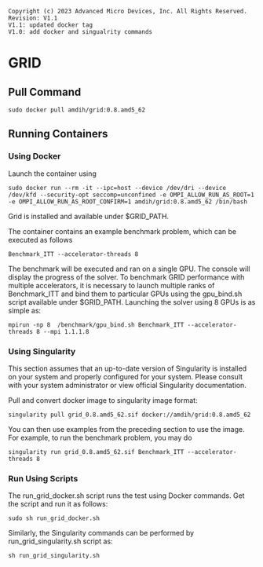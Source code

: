 ```
Copyright (c) 2023 Advanced Micro Devices, Inc. All Rights Reserved.
Revision: V1.1
V1.1: updated docker tag
V1.0: add docker and singualrity commands 
```

# GRID

## Pull Command

```
sudo docker pull amdih/grid:0.8.amd5_62
```

## Running Containers
### Using Docker
Launch the container using
```
sudo docker run --rm -it --ipc=host --device /dev/dri --device /dev/kfd --security-opt seccomp=unconfined -e OMPI_ALLOW_RUN_AS_ROOT=1 -e OMPI_ALLOW_RUN_AS_ROOT_CONFIRM=1 amdih/grid:0.8.amd5_62 /bin/bash
```
Grid is installed and available under $GRID_PATH.

The container contains an example benchmark problem, which can be executed as follows
```
Benchmark_ITT --accelerator-threads 8
```
The benchmark will be executed and ran on a single GPU. The console will display the progress of the solver. To benchmark GRID performance with multiple accelerators, it is necessary to launch multiple ranks of Benchmark_ITT and bind them to particular GPUs using the gpu_bind.sh script available under $GRID_PATH. Launching the solver using 8 GPUs is as simple as:
```
mpirun -np 8  /benchmark/gpu_bind.sh Benchmark_ITT --accelerator-threads 8 --mpi 1.1.1.8
```
### Using Singularity
This section assumes that an up-to-date version of Singularity is installed on your system and properly configured for your system. Please consult with your system administrator or view official Singularity documentation.

Pull and convert docker image to singularity image format:
```
singularity pull grid_0.8.amd5_62.sif docker://amdih/grid:0.8.amd5_62
```
You can then use examples from the preceding section to use the image. For example, to run the benchmark problem, you may do
```
singularity run grid_0.8.amd5_62.sif Benchmark_ITT --accelerator-threads 8
```
### Run Using Scripts
The run_grid_docker.sh script runs the test using Docker commands. Get the script and run it as follows:
```
sudo sh run_grid_docker.sh
``` 
Similarly, the Singularity commands can be performed by run_grid_singularity.sh script as:
```
sh run_grid_singularity.sh
```

